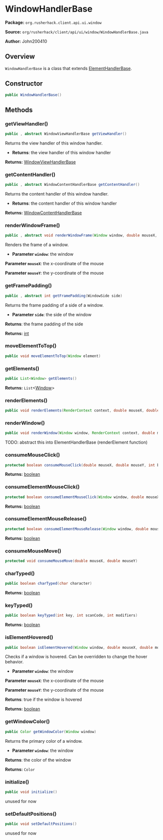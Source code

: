 # WindowHandlerBase

**Package:** `org.rusherhack.client.api.ui.window`

**Source:** `org/rusherhack/client/api/ui/window/WindowHandlerBase.java`

**Author:** John200410



## Overview

`WindowHandlerBase` is a class that extends [ElementHandlerBase](/client/api/ui/ElementHandlerBase.md).

## Constructor

```java
public WindowHandlerBase()
```

## Methods

### getViewHandler()

```java
public , abstract WindowViewHandlerBase getViewHandler()
```

Returns the view handler of this window handler.
* **Returns**: the view handler of this window handler



**Returns:** [WindowViewHandlerBase](/client/api/ui/window/WindowViewHandlerBase.md)

### getContentHandler()

```java
public , abstract WindowContentHandlerBase getContentHandler()
```

Returns the content handler of this window handler.
* **Returns**: the content handler of this window handler



**Returns:** [WindowContentHandlerBase](/client/api/ui/window/WindowContentHandlerBase.md)

### renderWindowFrame()

```java
public , abstract void renderWindowFrame(Window window, double mouseX, double mouseY)
```

Renders the frame of a window.
* **Parameter `window`**: the window


**Parameter `mouseX`**: the x-coordinate of the mouse


**Parameter `mouseY`**: the y-coordinate of the mouse



### getFramePadding()

```java
public , abstract int getFramePadding(WindowSide side)
```

Returns the frame padding of a side of a window.
* **Parameter `side`**: the side of the window


**Returns**: the frame padding of the side



**Returns:** [int](https://docs.oracle.com/en/java/javase/21/docs/api/java.base/java/lang/Integer.html)

### moveElementToTop()

```java
public void moveElementToTop(Window element)
```

### getElements()

```java
public List<Window> getElements()
```

**Returns:** `List`<[Window](/client/api/feature/window/Window.md)>

### renderElements()

```java
public void renderElements(RenderContext context, double mouseX, double mouseY)
```

### renderWindow()

```java
public void renderWindow(Window window, RenderContext context, double mouseX, double mouseY)
```

TODO: abstract this into ElementHandlerBase (renderElement function)

### consumeMouseClick()

```java
protected boolean consumeMouseClick(double mouseX, double mouseY, int button)
```

**Returns:** [boolean](https://docs.oracle.com/en/java/javase/21/docs/api/java.base/java/lang/Boolean.html)

### consumeElementMouseClick()

```java
protected boolean consumeElementMouseClick(Window window, double mouseX, double mouseY, int button)
```

**Returns:** [boolean](https://docs.oracle.com/en/java/javase/21/docs/api/java.base/java/lang/Boolean.html)

### consumeElementMouseRelease()

```java
protected boolean consumeElementMouseRelease(Window window, double mouseX, double mouseY, int button)
```

**Returns:** [boolean](https://docs.oracle.com/en/java/javase/21/docs/api/java.base/java/lang/Boolean.html)

### consumeMouseMove()

```java
protected void consumeMouseMove(double mouseX, double mouseY)
```

### charTyped()

```java
public boolean charTyped(char character)
```

**Returns:** [boolean](https://docs.oracle.com/en/java/javase/21/docs/api/java.base/java/lang/Boolean.html)

### keyTyped()

```java
public boolean keyTyped(int key, int scanCode, int modifiers)
```

**Returns:** [boolean](https://docs.oracle.com/en/java/javase/21/docs/api/java.base/java/lang/Boolean.html)

### isElementHovered()

```java
public boolean isElementHovered(Window window, double mouseX, double mouseY)
```

Checks if a window is hovered. Can be overridden to change the hover behavior.
* **Parameter `window`**: the window


**Parameter `mouseX`**: the x-coordinate of the mouse


**Parameter `mouseY`**: the y-coordinate of the mouse


**Returns**: true if the window is hovered



**Returns:** [boolean](https://docs.oracle.com/en/java/javase/21/docs/api/java.base/java/lang/Boolean.html)

### getWindowColor()

```java
public Color getWindowColor(Window window)
```

Returns the primary color of a window.
* **Parameter `window`**: the window


**Returns**: the color of the window



**Returns:** `Color`

### initialize()

```java
public void initialize()
```

unused for now

### setDefaultPositions()

```java
public void setDefaultPositions()
```

unused for now

